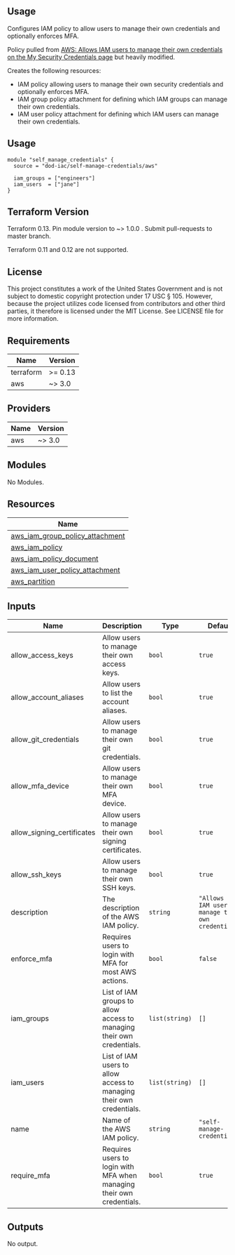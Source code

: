 <!-- BEGINNING OF PRE-COMMIT-TERRAFORM DOCS HOOK -->
## Usage

Configures IAM policy to allow users to manage their own credentials and optionally enforces MFA.

Policy pulled from [AWS: Allows IAM users to manage their own credentials on the My Security Credentials page](https://docs.aws.amazon.com/IAM/latest/UserGuide/reference_policies_examples_aws_my-sec-creds-self-manage-no-mfa.html) but heavily modified.

Creates the following resources:

* IAM policy allowing users to manage their own security credentials and optionally enforces MFA.
* IAM group policy attachment for defining which IAM groups can manage their own credentials.
* IAM user policy attachment for defining which IAM users can manage their own credentials.

## Usage

```hcl
module "self_manage_credentials" {
  source = "dod-iac/self-manage-credentials/aws"

  iam_groups = ["engineers"]
  iam_users  = ["jane"]
}
```

## Terraform Version

Terraform 0.13. Pin module version to ~> 1.0.0 . Submit pull-requests to master branch.

Terraform 0.11 and 0.12 are not supported.

## License

This project constitutes a work of the United States Government and is not subject to domestic copyright protection under 17 USC § 105.  However, because the project utilizes code licensed from contributors and other third parties, it therefore is licensed under the MIT License.  See LICENSE file for more information.

## Requirements

| Name | Version |
|------|---------|
| terraform | >= 0.13 |
| aws | ~> 3.0 |

## Providers

| Name | Version |
|------|---------|
| aws | ~> 3.0 |

## Modules

No Modules.

## Resources

| Name |
|------|
| [aws_iam_group_policy_attachment](https://registry.terraform.io/providers/hashicorp/aws/latest/docs/resources/iam_group_policy_attachment) |
| [aws_iam_policy](https://registry.terraform.io/providers/hashicorp/aws/latest/docs/resources/iam_policy) |
| [aws_iam_policy_document](https://registry.terraform.io/providers/hashicorp/aws/latest/docs/data-sources/iam_policy_document) |
| [aws_iam_user_policy_attachment](https://registry.terraform.io/providers/hashicorp/aws/latest/docs/resources/iam_user_policy_attachment) |
| [aws_partition](https://registry.terraform.io/providers/hashicorp/aws/latest/docs/data-sources/partition) |

## Inputs

| Name | Description | Type | Default | Required |
|------|-------------|------|---------|:--------:|
| allow\_access\_keys | Allow users to manage their own access keys. | `bool` | `true` | no |
| allow\_account\_aliases | Allow users to list the account aliases. | `bool` | `true` | no |
| allow\_git\_credentials | Allow users to manage their own git credentials. | `bool` | `true` | no |
| allow\_mfa\_device | Allow users to manage their own MFA device. | `bool` | `true` | no |
| allow\_signing\_certificates | Allow users to manage their own signing certificates. | `bool` | `true` | no |
| allow\_ssh\_keys | Allow users to manage their own SSH keys. | `bool` | `true` | no |
| description | The description of the AWS IAM policy. | `string` | `"Allows an IAM user to manage their own credentials"` | no |
| enforce\_mfa | Requires users to login with MFA for most AWS actions. | `bool` | `false` | no |
| iam\_groups | List of IAM groups to allow access to managing their own credentials. | `list(string)` | `[]` | no |
| iam\_users | List of IAM users to allow access to managing their own credentials. | `list(string)` | `[]` | no |
| name | Name of the AWS IAM policy. | `string` | `"self-manage-credentials"` | no |
| require\_mfa | Requires users to login with MFA when managing their own credentials. | `bool` | `true` | no |

## Outputs

No output.
<!-- END OF PRE-COMMIT-TERRAFORM DOCS HOOK -->
